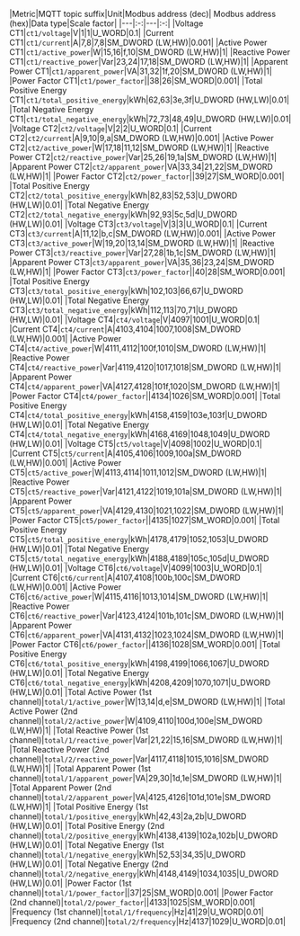 |Metric|MQTT topic suffix|Unit|Modbus address (dec)| Modbus address (hex)|Data type|Scale factor|
|---|:-:|---|:-:|
|Voltage CT1|`ct1/voltage`|V|1|1|U_WORD|0.1|
|Current CT1|`ct1/current`|A|7,8|7,8|SM_DWORD (LW,HW)|0.001|
|Active Power CT1|`ct1/active_power`|W|15,16|f,10|SM_DWORD (LW,HW)|1|
|Reactive Power CT1|`ct1/reactive_power`|Var|23,24|17,18|SM_DWORD (LW,HW)|1|
|Apparent Power CT1|`ct1/apparent_power`|VA|31,32|1f,20|SM_DWORD (LW,HW)|1|
|Power Factor CT1|`ct1/power_factor`||38|26|SM_WORD|0.001|
|Total Positive Energy CT1|`ct1/total_positive_energy`|kWh|62,63|3e,3f|U_DWORD (HW,LW)|0.01|
|Total Negative Energy CT1|`ct1/total_negative_energy`|kWh|72,73|48,49|U_DWORD (HW,LW)|0.01|
|Voltage CT2|`ct2/voltage`|V|2|2|U_WORD|0.1|
|Current CT2|`ct2/current`|A|9,10|9,a|SM_DWORD (LW,HW)|0.001|
|Active Power CT2|`ct2/active_power`|W|17,18|11,12|SM_DWORD (LW,HW)|1|
|Reactive Power CT2|`ct2/reactive_power`|Var|25,26|19,1a|SM_DWORD (LW,HW)|1|
|Apparent Power CT2|`ct2/apparent_power`|VA|33,34|21,22|SM_DWORD (LW,HW)|1|
|Power Factor CT2|`ct2/power_factor`||39|27|SM_WORD|0.001|
|Total Positive Energy CT2|`ct2/total_positive_energy`|kWh|82,83|52,53|U_DWORD (HW,LW)|0.01|
|Total Negative Energy CT2|`ct2/total_negative_energy`|kWh|92,93|5c,5d|U_DWORD (HW,LW)|0.01|
|Voltage CT3|`ct3/voltage`|V|3|3|U_WORD|0.1|
|Current CT3|`ct3/current`|A|11,12|b,c|SM_DWORD (LW,HW)|0.001|
|Active Power CT3|`ct3/active_power`|W|19,20|13,14|SM_DWORD (LW,HW)|1|
|Reactive Power CT3|`ct3/reactive_power`|Var|27,28|1b,1c|SM_DWORD (LW,HW)|1|
|Apparent Power CT3|`ct3/apparent_power`|VA|35,36|23,24|SM_DWORD (LW,HW)|1|
|Power Factor CT3|`ct3/power_factor`||40|28|SM_WORD|0.001|
|Total Positive Energy CT3|`ct3/total_positive_energy`|kWh|102,103|66,67|U_DWORD (HW,LW)|0.01|
|Total Negative Energy CT3|`ct3/total_negative_energy`|kWh|112,113|70,71|U_DWORD (HW,LW)|0.01|
|Voltage CT4|`ct4/voltage`|V|4097|1001|U_WORD|0.1|
|Current CT4|`ct4/current`|A|4103,4104|1007,1008|SM_DWORD (LW,HW)|0.001|
|Active Power CT4|`ct4/active_power`|W|4111,4112|100f,1010|SM_DWORD (LW,HW)|1|
|Reactive Power CT4|`ct4/reactive_power`|Var|4119,4120|1017,1018|SM_DWORD (LW,HW)|1|
|Apparent Power CT4|`ct4/apparent_power`|VA|4127,4128|101f,1020|SM_DWORD (LW,HW)|1|
|Power Factor CT4|`ct4/power_factor`||4134|1026|SM_WORD|0.001|
|Total Positive Energy CT4|`ct4/total_positive_energy`|kWh|4158,4159|103e,103f|U_DWORD (HW,LW)|0.01|
|Total Negative Energy CT4|`ct4/total_negative_energy`|kWh|4168,4169|1048,1049|U_DWORD (HW,LW)|0.01|
|Voltage CT5|`ct5/voltage`|V|4098|1002|U_WORD|0.1|
|Current CT5|`ct5/current`|A|4105,4106|1009,100a|SM_DWORD (LW,HW)|0.001|
|Active Power CT5|`ct5/active_power`|W|4113,4114|1011,1012|SM_DWORD (LW,HW)|1|
|Reactive Power CT5|`ct5/reactive_power`|Var|4121,4122|1019,101a|SM_DWORD (LW,HW)|1|
|Apparent Power CT5|`ct5/apparent_power`|VA|4129,4130|1021,1022|SM_DWORD (LW,HW)|1|
|Power Factor CT5|`ct5/power_factor`||4135|1027|SM_WORD|0.001|
|Total Positive Energy CT5|`ct5/total_positive_energy`|kWh|4178,4179|1052,1053|U_DWORD (HW,LW)|0.01|
|Total Negative Energy CT5|`ct5/total_negative_energy`|kWh|4188,4189|105c,105d|U_DWORD (HW,LW)|0.01|
|Voltage CT6|`ct6/voltage`|V|4099|1003|U_WORD|0.1|
|Current CT6|`ct6/current`|A|4107,4108|100b,100c|SM_DWORD (LW,HW)|0.001|
|Active Power CT6|`ct6/active_power`|W|4115,4116|1013,1014|SM_DWORD (LW,HW)|1|
|Reactive Power CT6|`ct6/reactive_power`|Var|4123,4124|101b,101c|SM_DWORD (LW,HW)|1|
|Apparent Power CT6|`ct6/apparent_power`|VA|4131,4132|1023,1024|SM_DWORD (LW,HW)|1|
|Power Factor CT6|`ct6/power_factor`||4136|1028|SM_WORD|0.001|
|Total Positive Energy CT6|`ct6/total_positive_energy`|kWh|4198,4199|1066,1067|U_DWORD (HW,LW)|0.01|
|Total Negative Energy CT6|`ct6/total_negative_energy`|kWh|4208,4209|1070,1071|U_DWORD (HW,LW)|0.01|
|Total Active Power (1st channel)|`total/1/active_power`|W|13,14|d,e|SM_DWORD (LW,HW)|1|
|Total Active Power (2nd channel)|`total/2/active_power`|W|4109,4110|100d,100e|SM_DWORD (LW,HW)|1|
|Total Reactive Power (1st channel)|`total/1/reactive_power`|Var|21,22|15,16|SM_DWORD (LW,HW)|1|
|Total Reactive Power (2nd channel)|`total/2/reactive_power`|Var|4117,4118|1015,1016|SM_DWORD (LW,HW)|1|
|Total Apparent Power (1st channel)|`total/1/apparent_power`|VA|29,30|1d,1e|SM_DWORD (LW,HW)|1|
|Total Apparent Power (2nd channel)|`total/2/apparent_power`|VA|4125,4126|101d,101e|SM_DWORD (LW,HW)|1|
|Total Positive Energy (1st channel)|`total/1/positive_energy`|kWh|42,43|2a,2b|U_DWORD (HW,LW)|0.01|
|Total Positive Energy (2nd channel)|`total/2/positive_energy`|kWh|4138,4139|102a,102b|U_DWORD (HW,LW)|0.01|
|Total Negative Energy (1st channel)|`total/1/negative_energy`|kWh|52,53|34,35|U_DWORD (HW,LW)|0.01|
|Total Negative Energy (2nd channel)|`total/2/negative_energy`|kWh|4148,4149|1034,1035|U_DWORD (HW,LW)|0.01|
|Power Factor (1st channel)|`total/1/power_factor`||37|25|SM_WORD|0.001|
|Power Factor (2nd channel)|`total/2/power_factor`||4133|1025|SM_WORD|0.001|
|Frequency (1st channel)|`total/1/frequency`|Hz|41|29|U_WORD|0.01|
|Frequency (2nd channel)|`total/2/frequency`|Hz|4137|1029|U_WORD|0.01|
